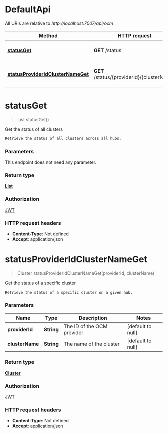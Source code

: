 # DefaultApi

All URIs are relative to _http://localhost:7007/api/ocm_

| Method                                                                             | HTTP request                               | Description                          |
| ---------------------------------------------------------------------------------- | ------------------------------------------ | ------------------------------------ |
| [**statusGet**](DefaultApi.md#statusGet)                                           | **GET** /status                            | Get the status of all clusters       |
| [**statusProviderIdClusterNameGet**](DefaultApi.md#statusProviderIdClusterNameGet) | **GET** /status/{providerId}/{clusterName} | Get the status of a specific cluster |

<a name="statusGet"></a>

# **statusGet**

> List statusGet()

Get the status of all clusters

    Retrieve the status of all clusters across all hubs.

### Parameters

This endpoint does not need any parameter.

### Return type

[**List**](../Models/ClusterOverview.md)

### Authorization

[JWT](../README.md#JWT)

### HTTP request headers

- **Content-Type**: Not defined
- **Accept**: application/json

<a name="statusProviderIdClusterNameGet"></a>

# **statusProviderIdClusterNameGet**

> Cluster statusProviderIdClusterNameGet(providerId, clusterName)

Get the status of a specific cluster

    Retrieve the status of a specific cluster on a given hub.

### Parameters

| Name            | Type       | Description                | Notes             |
| --------------- | ---------- | -------------------------- | ----------------- |
| **providerId**  | **String** | The ID of the OCM provider | [default to null] |
| **clusterName** | **String** | The name of the cluster    | [default to null] |

### Return type

[**Cluster**](../Models/Cluster.md)

### Authorization

[JWT](../README.md#JWT)

### HTTP request headers

- **Content-Type**: Not defined
- **Accept**: application/json

